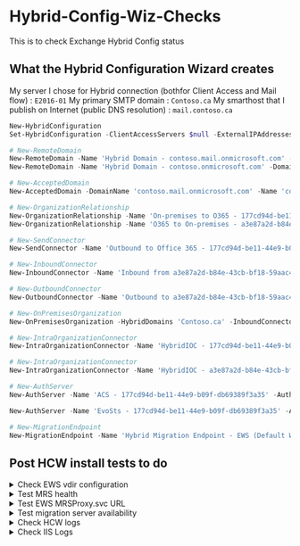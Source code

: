 # Hybrid-Config-Wiz-Checks
This is to check Exchange Hybrid Config status

## What the Hybrid Configuration Wizard creates

My server I chose for Hybrid connection (bothfor Client Access and Mail flow) : ```E2016-01```
My primary SMTP domain : ```Contoso.ca```
My smarthost that I publish on Internet (public DNS resolution) : ```mail.contoso.ca```

```powershell
New-HybridConfiguration
Set-HybridConfiguration -ClientAccessServers $null -ExternalIPAddresses $null -Domains 'Contoso.ca' -OnPremisesSmartHost 'mail.contoso.ca' -TLSCertificateName '<I>CN=GeoTrust TLS DV RSA Mixed SHA256 2020 CA-1, O=DigiCert Inc, C=US<S>CN=mail.contoso.ca' -SendingTransportServers 'E2016-01' -ReceivingTransportServers 'E2016-01' -EdgeTransportServers $null -Features FreeBusy,MoveMailbox,Mailtips,MessageTracking,OwaRedirection,OnlineArchive,SecureMail,Photos

# New-RemoteDomain
New-RemoteDomain -Name 'Hybrid Domain - contoso.mail.onmicrosoft.com' -DomainName 'contoso.mail.onmicrosoft.com'
New-RemoteDomain -Name 'Hybrid Domain - contoso.onmicrosoft.com' -DomainName 'contoso.onmicrosoft.com'

# New-AcceptedDomain
New-AcceptedDomain -DomainName 'contoso.mail.onmicrosoft.com' -Name 'contoso.mail.onmicrosoft.com'

# New-OrganizationRelationship
New-OrganizationRelationship -Name 'On-premises to O365 - 177cd94d-be11-44e9-b09f-db69389f3a35' -TargetApplicationUri $null -TargetAutodiscoverEpr $null -Enabled: $true -DomainNames 'contoso.mail.onmicrosoft.com'
New-OrganizationRelationship -Name 'O365 to On-premises - a3e87a2d-b84e-43cb-bf18-59aac4c4f1e5' -TargetApplicationUri $null -TargetAutodiscoverEpr $null -Enabled: $true -DomainNames 'Contoso.ca'

# New-SendConnector
New-SendConnector -Name 'Outbound to Office 365 - 177cd94d-be11-44e9-b09f-db69389f3a35' -AddressSpaces 'smtp:contoso.mail.onmicrosoft.com;1' -DNSRoutingEnabled: $true -ErrorPolicies Default -Fqdn 'mail.contoso.ca' -RequireTLS: $true -IgnoreSTARTTLS: $false -SourceTransportServers 'E2016-01' -SmartHosts $null -TLSAuthLevel DomainValidation -DomainSecureEnabled: $false -TLSDomain 'mail.protection.outlook.com' -CloudServicesMailEnabled: $true -TLSCertificateName '<I>CN=GeoTrust TLS DV RSA Mixed SHA256 2020 CA-1, O=DigiCert Inc, C=US<S>CN=mail.contoso.ca'

# New-InboundConnector
New-InboundConnector -Name 'Inbound from a3e87a2d-b84e-43cb-bf18-59aac4c4f1e5' -CloudServicesMailEnabled: $true -ConnectorSource HybridWizard -ConnectorType OnPremises -RequireTLS: $true -SenderDomains '*' -SenderIPAddresses $null -RestrictDomainsToIPAddresses: $false -TLSSenderCertificateName 'mail.contoso.ca' -AssociatedAcceptedDomains $null

# New-OutboundConnector
New-OutboundConnector -Name 'Outbound to a3e87a2d-b84e-43cb-bf18-59aac4c4f1e5' -RecipientDomains 'Contoso.ca' -SmartHosts 'mail.contoso.ca' -ConnectorSource HybridWizard -ConnectorType OnPremises -TLSSettings DomainValidation -TLSDomain 'mail.contoso.ca' -CloudServicesMailEnabled: $true -RouteAllMessagesViaOnPremises: $false -UseMxRecord: $false -IsTransportRuleScoped: $false

# New-OnPremisesOrganization
New-OnPremisesOrganization -HybridDomains 'Contoso.ca' -InboundConnector 'Inbound from a3e87a2d-b84e-43cb-bf18-59aac4c4f1e5' -OutboundConnector 'Outbound to a3e87a2d-b84e-43cb-bf18-59aac4c4f1e5' -OrganizationRelationship 'O365 to On-premises - a3e87a2d-b84e-43cb-bf18-59aac4c4f1e5' -OrganizationName CANADADREYMSG -Name 'a3e87a2d-b84e-43cb-bf18-59aac4c4f1e5' -OrganizationGuid 'a3e87a2d-b84e-43cb-bf18-59aac4c4f1e5'

# New-IntraOrganizationConnector
New-IntraOrganizationConnector -Name 'HybridIOC - 177cd94d-be11-44e9-b09f-db69389f3a35' -DiscoveryEndpoint 'https://autodiscover-s.outlook.com/autodiscover/autodiscover.svc' -TargetAddressDomains 'contoso.mail.onmicrosoft.com' -Enabled: $true

# New-IntraOrganizationConnector
New-IntraOrganizationConnector -Name 'HybridIOC - a3e87a2d-b84e-43cb-bf18-59aac4c4f1e5' -DiscoveryEndpoint 'https://mail.contoso.ca/autodiscover/autodiscover.svc' -TargetAddressDomains 'Contoso.ca' -Enabled: $true

# New-AuthServer
New-AuthServer -Name 'ACS - 177cd94d-be11-44e9-b09f-db69389f3a35' -AuthMetadataUrl 'https://accounts.accesscontrol.windows.net/e5923069-9fac-4809-b7c9-a0893265a0e0/metadata/json/1' -DomainName 'Contoso.ca','contoso.mail.onmicrosoft.com'

New-AuthServer -Name 'EvoSts - 177cd94d-be11-44e9-b09f-db69389f3a35' -AuthMetadataUrl 'https://login.windows.net/contoso.onmicrosoft.com/federationmetadata/2007-06/federationmetadata.xml' -Type AzureAD

# New-MigrationEndpoint
New-MigrationEndpoint -Name 'Hybrid Migration Endpoint - EWS (Default Web Site)' -ExchangeRemoteMove: $true -RemoteServer 'mail.Contoso.ca' -Credentials (Get-Credential -UserName CANADADREY\samdrey)
```



## Post HCW install tests to do

<details>
<summary>
Check EWS vdir configuration
</summary>

```powershell
Get-WebServicesVirtualDirectory -ADPropertiesOnly |ft ExternalAuthenticationMethods,InternalURL, Externalurl,MRSproxyEnabled,Server
```

> Expected: External URL matches published fqdn for migration endpoint, and potentially, ExternalURL should match InternalURL

</details>

<details>
  <summary>Test MRS health</summary>

```powershell
Test-MRSHealth | ft Identity, check, passed, IsValid, Message
```

> Expected: all pass. If Pass = False for an item, check Message to troubleshoot.

  </details>
  
  <details>
  <summary>Test EWS MRSProxy.svc URL</summary>

```html
https://mail.exampledomain/ews/mrsproxy.svc
```

> Expected: Authentication prompt pop-up. If not, EWS or MRSProxy is not configured.

  </details>
  
  <details>
  <summary>Test migration server availability</summary>

#### Test autodiscovery for migration endpoint

```powershell
$EmailAddress = "adminUser@contoso.ca"
$cred = Get-Credential

Test-MigrationServerAvailability -ExchangeRemoteMove -Autodiscover -EmailAddress $EmailAddress -Credentials $Cred
```

#### Test remote server FQDN

```powershell
$RemoteServerFQDN = "mail.contoso.ca"
Test-MigrationServerAvailability -ExchangeRemoteMove -RemoteServer $RemoteServerFQDN -Credentials(Get-Credential)
```

  </details>
  
  <details>
  <summary>Check HCW logs</summary>
    
#### HCW log location
  
By default, these logs are located here:
    
```
%UserProfile%\AppData\Roaming\Microsoft\Exchange Hybrid Configuration
```

> *What to check* : Check for errors, warnings, review PowerShell cmdlets ran buy the HCW (search for "Cmdlet=" string within the log)
  
#### What the HCW creates
  
HCW gathers many information from OnPrem and Online. Here's what it creates (sample from my Lab):
  
  ```powershell
New-MigrationEndpoint -Name 'Hybrid Migration Endpoint - EWS (Default Web Site)' -ExchangeRemoteMove: $true -RemoteServer 'mail.contoso.ca' -Credentials (Get-Credential -UserName CONTOSO\AdminUser01)
  ```
  
  > NOTE: For reference or "baseline", you'll find a log of a successful HCW deployment on this repository. The format is ```YYYYMMDD_HHMMSS.log``` under the above mentionned folder.
  
  </details>
  
  <details>
  <summary>Check IIS Logs</summary>

If you get something like this:

```output
WebExceptionStatus=ProtocolError;ResponseStatusCode=400;WebException=System.Net.WebException: The remote server returned an error: (400) Bad Request.    at System.Net.HttpWebRequest.EndGetResponse(IAsyncResult asyncResult)    at Microsoft.Exchange.HttpProxy.ProxyRequestHandler.<>c__DisplayClass2c.<OnResponseReady>b__2b()
```

Check that ExternalURL matches the published Remote Migration Endpoint FQDN and reachable from outside

  </details>

